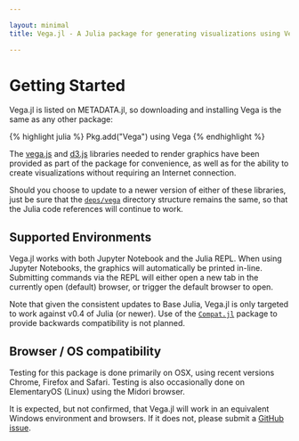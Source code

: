 ```yaml
---

layout: minimal
title: Vega.jl - A Julia package for generating visualizations using Vega

---
```


# Getting Started

Vega.jl is listed on METADATA.jl, so downloading and installing Vega is the same as any other package:

{% highlight julia %}
Pkg.add("Vega")
using Vega
{% endhighlight %}

The [vega.js](http://trifacta.github.io/vega/vega.min.js) and [d3.js](https://github.com/mbostock/d3/releases/download/v3.5.5/d3.zip) libraries needed to render graphics have been provided as part of the package for convenience, as well as for the ability to create visualizations without requiring an Internet connection.

Should you choose to update to a newer version of either of these libraries, just be sure that the [`deps/vega`](https://github.com/johnmyleswhite/Vega.jl/tree/master/deps/vega) directory structure remains the same, so that the Julia code references will continue to work.

## Supported Environments

Vega.jl works with both Jupyter Notebook and the Julia REPL. When using Jupyter Notebooks, the graphics will automatically be printed in-line. Submitting commands via the REPL will either open a new tab in the currently open (default) browser, or trigger the default browser to open.

Note that given the consistent updates to Base Julia, Vega.jl is only targeted to work against v0.4 of Julia (or newer). Use of the [`Compat.jl`](https://github.com/JuliaLang/Compat.jl) package to provide backwards compatibility is not planned.

## Browser / OS compatibility

Testing for this package is done primarily on OSX, using recent versions Chrome, Firefox and Safari. Testing is also occasionally done on ElementaryOS (Linux) using the Midori browser.

It is expected, but not confirmed, that Vega.jl will work in an equivalent Windows environment and browsers. If it does not, please submit a [GitHub issue](https://github.com/johnmyleswhite/Vega.jl/issues).


